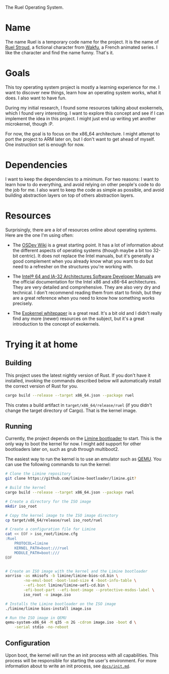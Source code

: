 The Ruel Operating System.

# Name

The name Ruel is a temporary code name for the project. It is the name of [Ruel Stroud], a
fictional character from [Wakfu], a French animated series. I like the character and find the
name funny. That's it.

[Ruel Stroud]: https://wakfu.fandom.com/wiki/Ruel_Stroud
[Wakfu]: https://en.wikipedia.org/wiki/Wakfu_(TV_series)

# Goals

This toy operating system project is mostly a learning experience for me. I want to discover
new things, learn how an operating system works, what it does. I also want to have fun.

During my initial research, I found some resources talking about exokernels, which I found
very interesting. I want to explore this concept and see if I can implement the idea in this
project. I might just end up writing yet another microkernel, though :P.

For now, the goal is to focus on the x86_64 architecture. I might attempt to port the project
to ARM later on, but I don't want to get ahead of myself. One instruction set is enough
for now.

# Dependencies

I want to keep the dependencies to a minimum. For two reasons: I want to learn how to do
everything, and avoid relying on other people's code to do the job for me. I also want to
keep the code as simple as possible, and avoid building abstraction layers on top of others
abstraction layers.

# Resources

Surprisingly, there are a *lot* of resources online about operating systems. Here are the one I'm
using often:

- The [OSDev Wiki][wiki] is a great starting point. It has a lot of information about the different
  aspects of operating systems (though maybe a bit too 32-bit centric). It does not replace the
  Intel manuals, but it's generally a good complement when you already know what you want to do
  but need to a refresher on the structures you're working with.

- The [Intel® 64 and IA-32 Architectures Software Developer Manuals][manual] are the official
  documentation for the Intel x86 and x86-64 architectures. They are very detailed and
  comprehensive. They are also very dry and technical. I don't recommend reading them from
  start to finish, but they are a great reference when you need to know how something works
  precisely.

- The [Exokernel whitepaper][whitepaper] is a great read. It's a bit old and I didn't really find
  any more (newer) resources on the subject, but it's a great introduction to the concept of
  exokernels.

[wiki]: https://wiki.osdev.org/Main_Page
[manual]: https://software.intel.com/content/www/us/en/develop/articles/intel-sdm.html
[whitepaper]: https://pdos.csail.mit.edu/6.828/2008/readings/engler95exokernel.pdf

# Trying it at home

## Building

This project uses the latest nightly version of Rust. If you don't have it installed, invoking
the commands described below will automatically install the correct version of Rust for you.

```sh
cargo build --release --target x86_64.json --package ruel
```

This crates a build artifact in `target/x86_64/release/ruel` (if you didn't change the target
directory of Cargo). That is the kernel image.

## Running

Currently, the project depends on the [Limine bootloader] to start. This is the only way
to boot the kernel for now. I might add support for other bootloaders later on, such as
grub through multiboot2.

The easiest way to run the kernel is to use an emulator such as [QEMU]. You can use the
following commands to run the kernel:

[Limine bootloader]: https://github.com/limine-bootloader/limine
[QEMU]: https://www.qemu.org/

```sh
# Clone the Limine repository
git clone https://github.com/limine-bootloader/limine.git?

# Build the kernel
cargo build --release --target x86_64.json --package ruel

# Create a directory for the ISO image
mkdir iso_root

# Copy the kernel image to the ISO image directory
cp target/x86_64/release/ruel iso_root/ruel

# Create a configuration file for Limine
cat << EOF > iso_root/limine.cfg
:Ruel
    PROTOCOL=limine
    KERNEL_PATH=boot:///ruel
    MODULE_PATH=boot:///
EOF


# Create an ISO image with the kernel and the Limine bootloader
xorriso -as mkisofs -b limine/limine-bios-cd.bin \
        -no-emul-boot -boot-load-size 4 -boot-info-table \
        --efi-boot limine/limine-uefi-cd.bin \
        -efi-boot-part --efi-boot-image --protective-msdos-label \
        iso_root -o image.iso

# Installs the Limine bootloader on the ISO image
./limine/limine bios-install image.iso

# Run the ISO image in QEMU
qemu-system-x86_64 -M q35 -m 2G -cdrom image.iso -boot d \
    -serial stdio -no-reboot
```

## Configuration

Upon boot, the kernel will run the an init process with all capabilities. This process will be
responsible for starting the user's environment. For more information about to write an
init process, see [`docs/init.md`].

[`docs/init.md`]: docs/init.md
